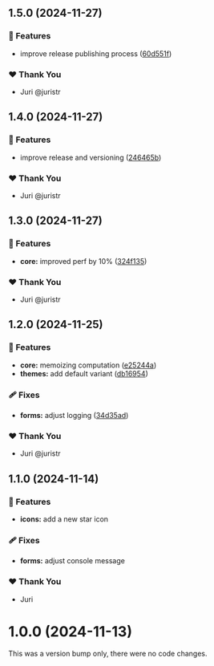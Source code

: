 ## 1.5.0 (2024-11-27)

### 🚀 Features

- improve release publishing process ([60d551f](https://github.com/juristr/epicweb-slate-ui/commit/60d551f))

### ❤️  Thank You

- Juri @juristr

## 1.4.0 (2024-11-27)

### 🚀 Features

- improve release and versioning ([246465b](https://github.com/juristr/epicweb-slate-ui/commit/246465b))

### ❤️  Thank You

- Juri @juristr

## 1.3.0 (2024-11-27)

### 🚀 Features

- **core:** improved perf by 10% ([324f135](https://github.com/juristr/epicweb-slate-ui/commit/324f135))

### ❤️  Thank You

- Juri @juristr

## 1.2.0 (2024-11-25)

### 🚀 Features

- **core:** memoizing computation ([e25244a](https://github.com/juristr/epicweb-slate-ui/commit/e25244a))
- **themes:** add default variant ([db16954](https://github.com/juristr/epicweb-slate-ui/commit/db16954))

### 🩹 Fixes

- **forms:** adjust logging ([34d35ad](https://github.com/juristr/epicweb-slate-ui/commit/34d35ad))

### ❤️  Thank You

- Juri @juristr

## 1.1.0 (2024-11-14)

### 🚀 Features

- **icons:** add a new star icon

### 🩹 Fixes

- **forms:** adjust console message

### ❤️  Thank You

- Juri

# 1.0.0 (2024-11-13)

This was a version bump only, there were no code changes.